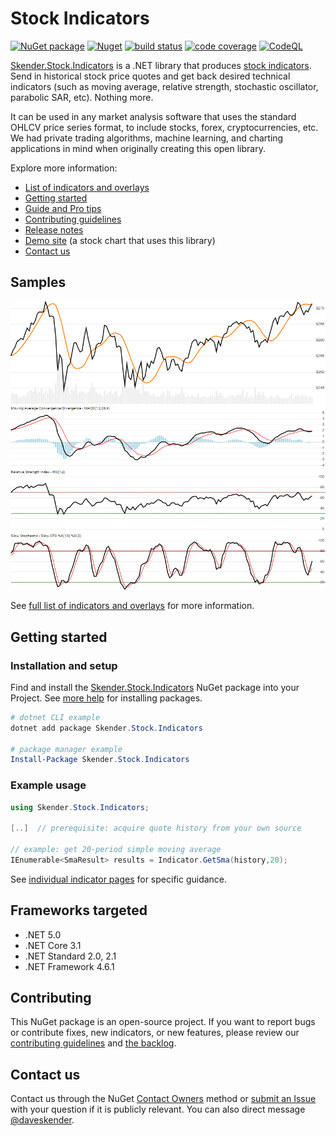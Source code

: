 # Stock Indicators

[![NuGet package](https://img.shields.io/nuget/v/skender.stock.indicators?color=blue&logo=NuGet&label=NuGet%20Package)](https://www.nuget.org/packages/Skender.Stock.Indicators)
[![Nuget](https://img.shields.io/nuget/dt/skender.stock.indicators?logo=NuGet&label=Downloads)](https://www.nuget.org/packages/Skender.Stock.Indicators)
[![build status](https://img.shields.io/azure-devops/build/skender/5123ca47-74f2-4d67-a5d4-c4d90b8d670a/21/master?logo=AzureDevops&label=Build%20Status)](https://dev.azure.com/skender/Stock.Indicators/_build/latest?definitionId=21&branchName=master)
[![code coverage](https://img.shields.io/azure-devops/coverage/skender/stock.indicators/21?logo=AzureDevops&label=Code%20Coverage)](https://dev.azure.com/skender/Stock.Indicators/_build/latest?definitionId=21&branchName=master&view=codecoverage-tab)
[![CodeQL](https://github.com/DaveSkender/Stock.Indicators/workflows/CodeQL/badge.svg)](https://github.com/DaveSkender/Stock.Indicators/security/code-scanning)

[Skender.Stock.Indicators](https://www.nuget.org/packages/Skender.Stock.Indicators) is a .NET library that produces [stock indicators](https://daveskender.github.io/Stock.Indicators/docs/INDICATORS.html).  Send in historical stock price quotes and get back desired technical indicators (such as moving average, relative strength, stochastic oscillator, parabolic SAR, etc).  Nothing more.

It can be used in any market analysis software that uses the standard OHLCV price series format, to include stocks, forex, cryptocurrencies, etc.  We had private trading algorithms, machine learning, and charting applications in mind when originally creating this open library.

Explore more information:

- [List of indicators and overlays](https://daveskender.github.io/Stock.Indicators/docs/INDICATORS.html)
- [Getting started](#getting-started)
- [Guide and Pro tips](https://daveskender.github.io/Stock.Indicators/docs/GUIDE.html)
- [Contributing guidelines](docs/CONTRIBUTING.md#content)
- [Release notes](https://github.com/DaveSkender/Stock.Indicators/releases)
- [Demo site](https://stock-charts.azurewebsites.net) (a stock chart that uses this library)
- [Contact us](#contact-us)

## Samples

![image](docs/examples.png)

See [full list of indicators and overlays](https://daveskender.github.io/Stock.Indicators/docs/INDICATORS.html) for more information.

## Getting started

### Installation and setup

Find and install the [Skender.Stock.Indicators](https://www.nuget.org/packages/Skender.Stock.Indicators) NuGet package into your Project.  See [more help](https://www.google.com/search?q=install+nuget+package) for installing packages.

```powershell
# dotnet CLI example
dotnet add package Skender.Stock.Indicators

# package manager example
Install-Package Skender.Stock.Indicators
```

### Example usage

```csharp
using Skender.Stock.Indicators;

[..]  // prerequisite: acquire quote history from your own source

// example: get 20-period simple moving average
IEnumerable<SmaResult> results = Indicator.GetSma(history,20);
```

See [individual indicator pages](https://daveskender.github.io/Stock.Indicators/docs/INDICATORS.html) for specific guidance.

## Frameworks targeted

- .NET 5.0
- .NET Core 3.1
- .NET Standard 2.0, 2.1
- .NET Framework 4.6.1

## Contributing

This NuGet package is an open-source project.  If you want to report bugs or contribute fixes, new indicators, or new features, please review our [contributing guidelines](docs/CONTRIBUTING.md#content) and [the backlog](https://github.com/DaveSkender/Stock.Indicators/projects/1).

## Contact us

Contact us through the NuGet [Contact Owners](https://www.nuget.org/packages/Skender.Stock.Indicators) method or [submit an Issue](https://github.com/DaveSkender/Stock.Indicators/issues) with your question if it is publicly relevant.  You can also direct message [@daveskender](https://twitter.com/messages/compose?recipient_id=27475431).
